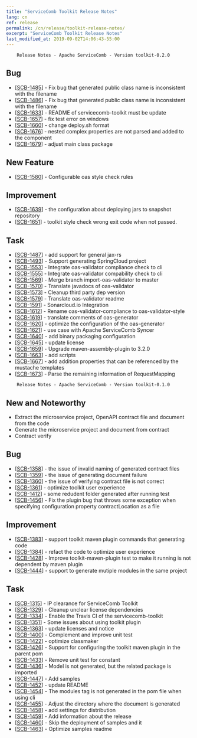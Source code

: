 ```yaml
---
title: "ServiceComb Toolkit Release Notes"
lang: cn
ref: release
permalink: /cn/release/toolkit-release-notes/
excerpt: "ServiceComb Toolkit Release Notes"
last_modified_at: 2019-09-02T14:06:43-55:00
---
```



        Release Notes - Apache ServiceComb - Version toolkit-0.2.0
            
<h2>        Bug
</h2>
<ul>
<li>[<a href='https://issues.apache.org/jira/browse/SCB-1485'>SCB-1485</a>] -         Fix bug that generated public class name is inconsistent with the filename
</li>
<li>[<a href='https://issues.apache.org/jira/browse/SCB-1486'>SCB-1486</a>] -         Fix bug that generated public class name is inconsistent with the filename
</li>
<li>[<a href='https://issues.apache.org/jira/browse/SCB-1633'>SCB-1633</a>] -         README of servicecomb-toolkit must be update
</li>
<li>[<a href='https://issues.apache.org/jira/browse/SCB-1657'>SCB-1657</a>] -         fix test error on windows
</li>
<li>[<a href='https://issues.apache.org/jira/browse/SCB-1660'>SCB-1660</a>] -         change deploy.sh format
</li>
<li>[<a href='https://issues.apache.org/jira/browse/SCB-1676'>SCB-1676</a>] -         nested complex properties are not parsed and added to the component
</li>
<li>[<a href='https://issues.apache.org/jira/browse/SCB-1679'>SCB-1679</a>] -         adjust main class package
</li>
</ul>
            
<h2>        New Feature
</h2>
<ul>
<li>[<a href='https://issues.apache.org/jira/browse/SCB-1580'>SCB-1580</a>] -         Configurable oas style check rules
</li>
</ul>
    
<h2>        Improvement
</h2>
<ul>
<li>[<a href='https://issues.apache.org/jira/browse/SCB-1639'>SCB-1639</a>] -         the configuration about deploying jars  to snapshot repository
</li>
<li>[<a href='https://issues.apache.org/jira/browse/SCB-1651'>SCB-1651</a>] -         toolkit style check wrong exit code when not passed.
</li>
</ul>
            
<h2>        Task
</h2>
<ul>
<li>[<a href='https://issues.apache.org/jira/browse/SCB-1487'>SCB-1487</a>] -         add support for general jax-rs
</li>
<li>[<a href='https://issues.apache.org/jira/browse/SCB-1493'>SCB-1493</a>] -         Support generating SpringCloud project
</li>
<li>[<a href='https://issues.apache.org/jira/browse/SCB-1553'>SCB-1553</a>] -         Integrate oas-validator compliance check to cli
</li>
<li>[<a href='https://issues.apache.org/jira/browse/SCB-1555'>SCB-1555</a>] -         Integrate oas-validator compability check to cli
</li>
<li>[<a href='https://issues.apache.org/jira/browse/SCB-1569'>SCB-1569</a>] -         Merge branch import-oas-validator to master
</li>
<li>[<a href='https://issues.apache.org/jira/browse/SCB-1570'>SCB-1570</a>] -         Translate javadocs of oas-validator
</li>
<li>[<a href='https://issues.apache.org/jira/browse/SCB-1573'>SCB-1573</a>] -         Cleanup third party dep version
</li>
<li>[<a href='https://issues.apache.org/jira/browse/SCB-1579'>SCB-1579</a>] -         Translate oas-validator readme
</li>
<li>[<a href='https://issues.apache.org/jira/browse/SCB-1591'>SCB-1591</a>] -         Sonarcloud.io Integration
</li>
<li>[<a href='https://issues.apache.org/jira/browse/SCB-1612'>SCB-1612</a>] -         Rename oas-validator-compliance to oas-validator-style
</li>
<li>[<a href='https://issues.apache.org/jira/browse/SCB-1619'>SCB-1619</a>] -         translate  comments of oas-generator
</li>
<li>[<a href='https://issues.apache.org/jira/browse/SCB-1620'>SCB-1620</a>] -         optimize the configuration of the oas-generator
</li>
<li>[<a href='https://issues.apache.org/jira/browse/SCB-1621'>SCB-1621</a>] -         use case with Apache ServiceComb Syncer
</li>
<li>[<a href='https://issues.apache.org/jira/browse/SCB-1640'>SCB-1640</a>] -         add binary packaging configuration
</li>
<li>[<a href='https://issues.apache.org/jira/browse/SCB-1645'>SCB-1645</a>] -         update license
</li>
<li>[<a href='https://issues.apache.org/jira/browse/SCB-1659'>SCB-1659</a>] -         Upgrade maven-assembly-plugin to 3.2.0
</li>
<li>[<a href='https://issues.apache.org/jira/browse/SCB-1663'>SCB-1663</a>] -         add scripts
</li>
<li>[<a href='https://issues.apache.org/jira/browse/SCB-1667'>SCB-1667</a>] -         add addition properties that can be referenced by the mustache templates
</li>
<li>[<a href='https://issues.apache.org/jira/browse/SCB-1673'>SCB-1673</a>] -         Parse the remaining information of RequestMapping
</li>
</ul>
                                                                                                                                            


        Release Notes - Apache ServiceComb - Version toolkit-0.1.0

<h2> New and Noteworthy </h2>
  <ul>
    <li> Extract the microservice project, OpenAPI contract file and document from the code</li>
    <li> Generate the microservice project and document from contract</li>
    <li> Contract verify </li>
  </ul>

<h2>        Bug
</h2>
<ul>
<li>[<a href='https://issues.apache.org/jira/browse/SCB-1358'>SCB-1358</a>] -         the issue of invalid naming of generated contract files
</li>
<li>[<a href='https://issues.apache.org/jira/browse/SCB-1359'>SCB-1359</a>] -         the issue of generating document failure
</li>
<li>[<a href='https://issues.apache.org/jira/browse/SCB-1360'>SCB-1360</a>] -         the issue of verifying contract file is not correct
</li>
<li>[<a href='https://issues.apache.org/jira/browse/SCB-1361'>SCB-1361</a>] -         optimize toolkit user experience 
</li>
<li>[<a href='https://issues.apache.org/jira/browse/SCB-1412'>SCB-1412</a>] -         some redudent folder generated after running test
</li>
<li>[<a href='https://issues.apache.org/jira/browse/SCB-1456'>SCB-1456</a>] -         Fix the plugin bug that throws some exception when specifying configuration property contractLocation as a file
</li>
</ul>
                
<h2>        Improvement
</h2>
<ul>
<li>[<a href='https://issues.apache.org/jira/browse/SCB-1383'>SCB-1383</a>] -         support toolkit maven plugin commands that generating code
</li>
<li>[<a href='https://issues.apache.org/jira/browse/SCB-1384'>SCB-1384</a>] -         refact the code to optimize user experience
</li>
<li>[<a href='https://issues.apache.org/jira/browse/SCB-1428'>SCB-1428</a>] -         Improve toolkit-maven-plugin test to make it running is not dependent by maven plugin
</li>
<li>[<a href='https://issues.apache.org/jira/browse/SCB-1444'>SCB-1444</a>] -         support to generate mutiple modules in the same project
</li>
</ul>
            
<h2>        Task
</h2>
<ul>
<li>[<a href='https://issues.apache.org/jira/browse/SCB-1315'>SCB-1315</a>] -         IP clearance for ServiceComb Toolkit
</li>
<li>[<a href='https://issues.apache.org/jira/browse/SCB-1329'>SCB-1329</a>] -         Cleanup unclear license dependencies
</li>
<li>[<a href='https://issues.apache.org/jira/browse/SCB-1334'>SCB-1334</a>] -         Enable the Travis CI of the servicecomb-toolkit
</li>
<li>[<a href='https://issues.apache.org/jira/browse/SCB-1351'>SCB-1351</a>] -         Some issues about using toolkit plugin
</li>
<li>[<a href='https://issues.apache.org/jira/browse/SCB-1363'>SCB-1363</a>] -         update licenses and notice
</li>
<li>[<a href='https://issues.apache.org/jira/browse/SCB-1400'>SCB-1400</a>] -         Complement and improve unit test
</li>
<li>[<a href='https://issues.apache.org/jira/browse/SCB-1422'>SCB-1422</a>] -         optimize classmaker
</li>
<li>[<a href='https://issues.apache.org/jira/browse/SCB-1426'>SCB-1426</a>] -         Support for configuring the toolkit maven plugin in the parent pom
</li>
<li>[<a href='https://issues.apache.org/jira/browse/SCB-1433'>SCB-1433</a>] -         Remove unit test for constant
</li>
<li>[<a href='https://issues.apache.org/jira/browse/SCB-1436'>SCB-1436</a>] -         Model is not generated, but the related package is imported
</li>
<li>[<a href='https://issues.apache.org/jira/browse/SCB-1447'>SCB-1447</a>] -         Add samples
</li>
<li>[<a href='https://issues.apache.org/jira/browse/SCB-1452'>SCB-1452</a>] -         update README
</li>
<li>[<a href='https://issues.apache.org/jira/browse/SCB-1454'>SCB-1454</a>] -         The modules tag is not generated in the pom file when using cli
</li>
<li>[<a href='https://issues.apache.org/jira/browse/SCB-1455'>SCB-1455</a>] -         Adjust the directory where the document is generated
</li>
<li>[<a href='https://issues.apache.org/jira/browse/SCB-1458'>SCB-1458</a>] -         add settings for distribution
</li>
<li>[<a href='https://issues.apache.org/jira/browse/SCB-1459'>SCB-1459</a>] -         Add information about the release
</li>
<li>[<a href='https://issues.apache.org/jira/browse/SCB-1460'>SCB-1460</a>] -         Skip the deployment of samples and it
</li>
<li>[<a href='https://issues.apache.org/jira/browse/SCB-1463'>SCB-1463</a>] -         Optimize samples readme
</li>
</ul>
                                                                                                                                        